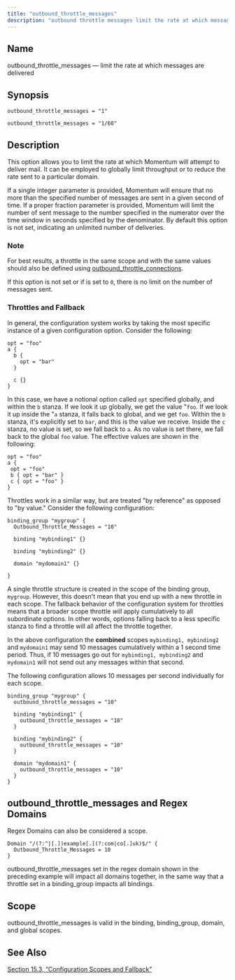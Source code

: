 ```yaml
---
title: "outbound_throttle_messages"
description: "outbound throttle messages limit the rate at which messages are delivered outbound throttle messages 1 outbound throttle messages 1 60 This option allows you to limit the rate at which Momentum will attempt to deliver mail It can be employed to globally limit throughput or to reduce the rate sent..."
---
```


<a name="conf.ref.outbound_throttle_messages"></a> 
## Name

outbound_throttle_messages — limit the rate at which messages are delivered

## Synopsis

`outbound_throttle_messages = "1"`

`outbound_throttle_messages = "1/60"`

<a name="idp25662240"></a> 
## Description

This option allows you to limit the rate at which Momentum will attempt to deliver mail. It can be employed to globally limit throughput or to reduce the rate sent to a particular domain.

If a single integer parameter is provided, Momentum will ensure that no more than the specified number of messages are sent in a given second of time. If a proper fraction parameter is provided, Momentum will limit the number of sent message to the number specified in the numerator over the time window in seconds specified by the denominator. By default this option is not set, indicating an unlimited number of deliveries.

### Note

For best results, a throttle in the same scope and with the same values should also be defined using [outbound_throttle_connections](conf.ref.outbound_throttle_connections "outbound_throttle_connections").

If this option is not set or if is set to `0`, there is no limit on the number of messages sent.

<a name="conf.ref.outbound_throttle_messages.fallback"></a> 
### Throttles and Fallback

In general, the configuration system works by taking the most specific instance of a given configuration option. Consider the following:

```
opt = "foo"
a {
  b {
    opt = "bar"
  }

  c {}
}
```

In this case, we have a notional option called `opt` specified globally, and within the `b` stanza. If we look it up globally, we get the value "`foo`. If we look it up inside the "`a` stanza, it falls back to global, and we get `foo`. Within the `b` stanza, it's explicitly set to `bar`, and this is the value we receive. Inside the `c` stanza, no value is set, so we fall back to `a`. As no value is set there, we fall back to the global `foo` value. The effective values are shown in the following:

```
opt = "foo"
a {
 opt = "foo"
 b { opt = "bar" }
 c { opt = "foo" }
}
```

Throttles work in a similar way, but are treated "by reference" as opposed to "by value." Consider the following configuration:

```
binding_group "mygroup" {
  Outbound_Throttle_Messages = "10"

  binding "mybinding1" {}

  binding "mybinding2" {}

  domain "mydomain1" {}

}
```

A single throttle structure is created in the scope of the binding group, `mygroup`. However, this doesn't mean that you end up with a new throttle in each scope. The fallback behavior of the configuration system for throttles means that a broader scope throttle *will* apply cumulatively to all subordinate options. In other words, options falling back to a less specific stanza to find a throttle will all affect the throttle together.

In the above configuration the **combined** scopes `mybinding1, mybinding2` and `mydomain1` may send 10 messages cumulatively within a 1 second time period. Thus, if 10 messages go out for `mybinding1, mybinding2` and `mydomain1` will not send out any messages within that second.

The following configuration allows 10 messages per second individually for each scope.

```
binding_group "mygroup" {
  outbound_throttle_messages = "10"

  binding "mybinding1" {
    outbound_throttle_messages = "10"
  }

  binding "mybinding2" {
    outbound_throttle_messages = "10"
  }

  domain "mydomain1" {
    outbound_throttle_messages = "10"
  }
}
```

## <a name="idp25683424"></a> outbound_throttle_messages and Regex Domains

Regex Domains can also be considered a scope.

```
Domain "/(?:^|[.])example[.](?:com|co[.]uk)$/" {
  Outbound_Throttle_Messages = 10
}
```

outbound_throttle_messages set in the regex domain shown in the preceding example will impact all domains together, in the same way that a throttle set in a binding_group impacts all bindings.

<a name="idp25685888"></a> 
## Scope

outbound_throttle_messages is valid in the binding, binding_group, domain, and global scopes.

<a name="idp25687776"></a> 
## See Also

[Section 15.3, “Configuration Scopes and Fallback”](ecelerity.conf.fallback "15.3. Configuration Scopes and Fallback")